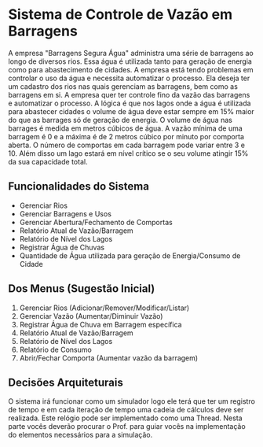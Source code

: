 # Sistema de Controle de Vazão em Barragens

A empresa "Barragens Segura Água" administra uma série de barragens ao longo
de diversos rios. Essa água é utilizada tanto para geração de energia como
para abastecimento de cidades. A empresa está tendo problemas em controlar o
uso da água e necessita automatizar o processo. Ela deseja ter um cadastro
dos rios nas quais gerenciam as barragens, bem como as barragens em si. A
empresa quer ter controle fino da vazão das barragens e automatizar o processo.
A lógica é que nos lagos onde a água é utilizada para abastecer cidades o
volume de água deve estar sempre em 15% maior do que as barrages só de geração
de energia. O volume de água nas barrages é medida em metros cúbicos de água.
A vazão mínima de uma barragem é 0 e a máxima é de 2 metros cúbico por minuto 
por comporta aberta. O número de comportas em cada barragem pode variar entre 3 e 10.
Além disso um lago estará em nível crítico se o seu volume atingir 15% da sua capacidade
total. 

## Funcionalidades do Sistema

- Gerenciar Rios
- Gerenciar Barragens e Usos
- Gerenciar Abertura/Fechamento de Comportas
- Relatório Atual de Vazão/Barragem
- Relatório de Nível dos Lagos
- Registrar Água de Chuvas
- Quantidade de Água utilizada para geração de Energia/Consumo de Cidade

## Dos Menus (Sugestão Inicial)

1. Gerenciar Rios (Adicionar/Remover/Modificar/Listar)
2. Gerenciar Vazão (Aumentar/Diminuir Vazão)
3. Registrar Água de Chuva em Barragem específica
4. Relatório Atual de Vazão/Barragem
5. Relatório de Nível dos Lagos
6. Relatório de Consumo
7. Abrir/Fechar Comporta (Aumentar vazão da barragem)

## Decisões Arquiteturais

O sistema irá funcionar como um simulador logo ele terá que ter um
registro de tempo e em cada iteração de tempo uma cadeia de cálculos deve
ser realizada. Este relógio pode ser implementado como uma Thread.
Nesta parte vocês deverão procurar o Prof. para guiar vocês na implementação
do elementos necessários para a simulação.